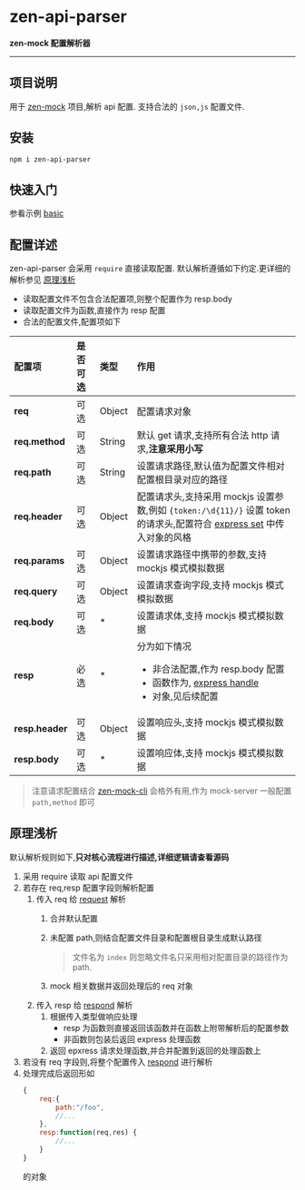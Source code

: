 zen-api-parser
====

**zen-mock 配置解析器**

------

## 项目说明
用于 [zen-mock](../zen-mock/README.md) 项目,解析 api 配置.
支持合法的 `json,js` 配置文件.


## 安装
```bash
npm i zen-api-parser
```

## 快速入门
参看示例 [basic](./examples/basic/README.md)

## 配置详述
zen-api-parser 会采用 `require` 直接读取配置.
默认解析遵循如下约定.更详细的解析参见 [原理浅析](#原理浅析)

* 读取配置文件不包含合法配置项,则整个配置作为 resp.body
* 读取配置文件为函数,直接作为 resp 配置 
* 合法的配置文件,配置项如下

配置项|是否可选|类型|作用
:---|:---|:---|:---|
 **req**|可选|Object|配置请求对象
 **req.method**|可选|String|默认 get 请求,支持所有合法 http 请求,**注意采用小写**
 **req.path**|可选|String|设置请求路径,默认值为配置文件相对配置根目录对应的路径
 **req.header**|可选|Object|配置请求头,支持采用 mockjs 设置参数,例如 `{token:/\d{11}/}` 设置 token 的请求头,配置符合 [express set](http://expressjs.com/en/4x/api.html#res.set)  中传入对象的风格 
 **req.params**|可选|Object|设置请求路径中携带的参数,支持 mockjs 模式模拟数据
 **req.query**|可选|Object|设置请求查询字段,支持 mockjs 模式模拟数据
 **req.body**|可选|*|设置请求体,支持 mockjs 模式模拟数据
**resp**|必选|*|分为如下情况<ul><li>非合法配置,作为 resp.body 配置</li></li><li>函数作为, [express handle](https://expressjs.com/en/starter/basic-routing.html)</li><li>对象,见后续配置</li></ul>
**resp.header**|可选|Object|设置响应头,支持 mockjs 模式模拟数据
**resp.body**|可选|*|设置响应体,支持 mockjs 模式模拟数据


> 注意请求配置结合 [zen-mock-cli](https://github.com/zenHeart/zen-mock/tree/master/packages/zen-mock-cli)
> 会格外有用,作为 mock-server 一般配置 `path,method` 即可


## 原理浅析
默认解析规则如下,**只对核心流程进行描述,详细逻辑请查看源码**

1. 采用 require 读取 api 配置文件
2. 若存在 req,resp 配置字段则解析配置
   1. 传入 req 给 [request](./lib/request.js) 解析
        1. 合并默认配置  
        2. 未配置 path,则结合配置文件目录和配置根目录生成默认路径
            
            > 文件名为 `index` 则忽略文件名只采用相对配置目录的路径作为 path.
        3. mock 相关数据并返回处理后的 req 对象 
   2. 传入 resp 给 [respond](./lib/respond.js) 解析
        1. 根据传入类型做响应处理
           * resp 为函数则直接返回该函数并在函数上附带解析后的配置参数
           * 非函数则包装后返回 express 处理函数
        2. 返回 epxress 请求处理函数,并合并配置到返回的处理函数上
3. 若没有 req 字段则,将整个配置传入 [respond](./lib/respond.js) 进行解析
4. 处理完成后返回形如
    ```js
    {
        req:{
            path:"/foo",
            //...
        },
        resp:function(req,res) {
            //...
        }
    }
    ```
    的对象
